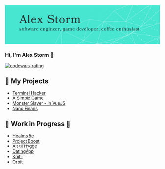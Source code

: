 ![githubreadmebanner](https://github.com/Stormeal/Stormeal/blob/main/img/cover.png?raw=true)
### Hi, I'm Alex Storm 👋
[![codewars-rating](https://www.codewars.com/users/Stormeal/badges/large)](https://www.codewars.com/users/Stormeal)

## 🚀 My Projects
- [Terminal Hacker](https://github.com/Stormeal/Terminal_Hacker)
- [A Simple Game](https://github.com/Stormeal/A-Simple-Game)
- [Monster Slayer - in VueJS](https://github.com/Stormeal/MonsterSlayer/tree/master)
- [Nano Finans](https://github.com/Stormeal/Nanofinans)

## 🚧 Work in Progress 🚧
- [Healms 5e](https://github.com/Stormeal/Healms-5e)
- [Project Boost](https://github.com/Stormeal/Project_Boost)
- [Alt til Hygge](https://github.com/Stormeal/AltTilHygge-front)
- [DatingApp](https://github.com/Stormeal/DatingApp)
- [Knitli](https://github.com/Stormeal/Knitli)
- [Orbit](https://github.com/Stormeal/Orbit)
<!--
**Stormeal/Stormeal** is a ✨ _special_ ✨ repository because its `README.md` (this file) appears on your GitHub profile.

Here are some ideas to get you started:

- 🔭 I’m currently working on ...
- 🌱 I’m currently learning ...
- 👯 I’m looking to collaborate on ...
- 🤔 I’m looking for help with ...
- 💬 Ask me about ...
- 📫 How to reach me: ...
- 😄 Pronouns: ...
- ⚡ Fun fact: ...
-->
